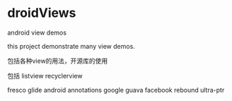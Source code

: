 # droidViews
android view demos

this project demonstrate many view demos.

包括各种view的用法，开源库的使用

包括
listview
recyclerview

fresco
glide
android annotations
google guava
facebook rebound
ultra-ptr